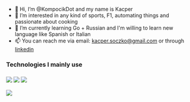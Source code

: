 - 👋 Hi, I’m @KompocikDot and my name is Kacper
- 👀 I’m interested in any kind of sports, F1, automating things and passionate about cooking
- 🌱 I’m currently learning Go + Russian and I'm willing to learn new language like Spanish or Italian
- 📫 You can reach me via email: kacper.soczko@gmail.com or through [linkedin](https://pl.linkedin.com/in/kacper-soczko)



<p>
  <h3>Technologies I mainly use<h3>
    <img src="https://img.shields.io/badge/Go-00ADD8?style=for-the-badge&logo=go&logoColor=white">
    <img src="https://img.shields.io/badge/Python-FFD43B?style=for-the-badge&logo=python&logoColor=blue">
    <img src="https://img.shields.io/badge/Django-092E20?style=for-the-badge&logo=django&logoColor=green">
</p>

![](https://komarev.com/ghpvc/?username=kompocikDot&style=flat-square)
<!---
KompocikDot/KompocikDot is a ✨ special ✨ repository because its `README.md` (this file) appears on your GitHub profile.
You can click the Preview link to take a look at your changes.
--->
